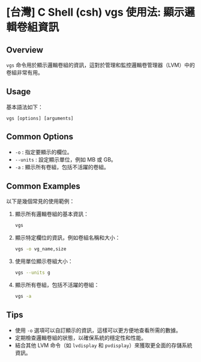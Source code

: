 # [台灣] C Shell (csh) vgs 使用法: 顯示邏輯卷組資訊

## Overview
`vgs` 命令用於顯示邏輯卷組的資訊，這對於管理和監控邏輯卷管理器（LVM）中的卷組非常有用。

## Usage
基本語法如下：
```
vgs [options] [arguments]
```

## Common Options
- `-o` : 指定要顯示的欄位。
- `--units` : 設定顯示單位，例如 MB 或 GB。
- `-a` : 顯示所有卷組，包括不活躍的卷組。

## Common Examples
以下是幾個常見的使用範例：

1. 顯示所有邏輯卷組的基本資訊：
   ```bash
   vgs
   ```

2. 顯示特定欄位的資訊，例如卷組名稱和大小：
   ```bash
   vgs -o vg_name,size
   ```

3. 使用單位顯示卷組大小：
   ```bash
   vgs --units g
   ```

4. 顯示所有卷組，包括不活躍的卷組：
   ```bash
   vgs -a
   ```

## Tips
- 使用 `-o` 選項可以自訂顯示的資訊，這樣可以更方便地查看所需的數據。
- 定期檢查邏輯卷組的狀態，以確保系統的穩定性和性能。
- 結合其他 LVM 命令（如 `lvdisplay` 和 `pvdisplay`）來獲取更全面的存儲系統資訊。